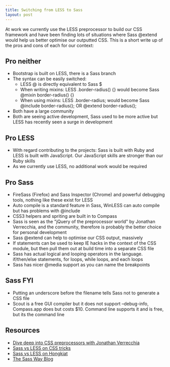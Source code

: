 ```yaml
---
title: Switching from LESS to Sass
layout: post
---
```


At work we currently use the LESS preprocessor to build our CSS framework and have been finding lots of situations where Sass @extend would help us better optimise our outputted CSS. This is a short write up of the pros and cons of each for our context:

## Pro neither

*   Bootstrap is built on LESS, there is a Sass branch
*   The syntax can be easily switched: 
    *   LESS @ is directly equivalent to Sass $
    *   When writing mixins: LESS .border-radius() {} would become Sass @mixin border-radius() {}
    *   When using mixins: LESS .border-radius; would become Sass @include border-radius(); OR @extend border-radius();
*   Both have a large community
*   Both are seeing active development, Sass used to be more active but LESS has recently seen a surge in development

## Pro LESS

*   With regard contributing to the projects: Sass is built with Ruby and LESS is built with JavaScript. Our JavaScript skills are stronger than our Ruby skills
*   As we currently use LESS, no additional work would be required

## Pro Sass

*   FireSass (Firefox) and Sass Inspector (Chrome) and powerful debugging tools, nothing like these exist for LESS
*   Auto compile is a standard feature in Sass, WinLESS can auto compile but has problems with @include
*   CSS3 helpers and spriting are built in to Compass
*   Sass is seen as the "jQuery of the preprocessor world" by Jonathan Verrecchia, and the community, therefore is probably the better choice for personal development
*   Sass @extend can help to optimise our CSS output, massively
*   If statements can be used to keep IE hacks in the context of the CSS module, but then pull them out at build time into a separate CSS file
*   Sass has actual logical and looping operators in the language. if/then/else statements, for loops, while loops, and each loops
*   Sass has nicer @media support as you can name the breakpoints

## Sass FYI
*   Putting an underscore before the filename tells Sass not to generate a CSS file
*   Scout is a free GUI compiler but it does not support –debug-info, Compass.app does but costs $10. Command line supports it and is free, but its the command line

## Resources

*   [Dive deep into CSS preprocessors with Jonathan Verrecchia](http://www.youtube.com/watch?gl=GB&client=mv-google&hl=en-GB&v=FlW2vvl0yvo&nomobile=1)
*   [Sass vs LESS on CSS tricks](http://css-tricks.com/sass-vs-less/)
*   [Sass vs LESS on Hongkiat](http://www.hongkiat.com/blog/sass-vs-less/)
*   [The Sass Way Blog](http://thesassway.com/)